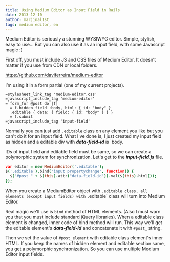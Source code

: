 ```yaml
---
title: Using Medium Editor as Input Field in Rails
date: 2013-12-10
author: marjinal1st
tags: medium editor, en
---
```


Medium Editor is seriously a stunning WYSIWYG editor. Simple, stylish, easy to use… But you can also use it as an input field, with some Javascript magic :)

First off, you must include JS and CSS files of Medium Editor. It doesn’t matter if you use from CDN or local folders.

<https://github.com/daviferreira/medium-editor>

I’m using it in a form partial (one of my current projects).

```haml
=stylesheet_link_tag 'medium-editor.css'
=javascript_include_tag 'medium-editor'
= form_for @post do |f|
  = f.hidden_field :body, html: { id: "body" }
  .editable { data: { field: { id: "body" } } }
  = f.submit
=javascript_include_tag 'input-field'
```




Normally you can just add `.editable` class on any element you like but you can't do it for an input field. What I've done is, I just created my input field as hidden and a editable div with ***data-field-id*** is `body.

IDs of input field and editable field must be same, so we can create a polymorphic system for synchronization. Let's get to the ***input-field.js*** file.

```coffee
var editor = new MediumEditor('.editable');
$('.editable').bind('input propertychange', function() {
  $("#post_" + $(this).attr("data-field-id")).val($(this).html());
});
```

When you create a MediumEditor object with `.editable class, all elements (except input fields) with `.editable` class will turn into Medium Editor.

Real magic we'll use is  `bind` method of HTML elements. (Also I must warn you that you must include standard jQuery libraries). When a editable class element is changed, inner code of bind method will run. This way we'll get the editable element's ***data-field-id*** and concatenate it with `#post_` string.

Then we set the value of `#post_element` with editable class element's inner HTML. If you keep the names of hidden element and editable section same, you get a polymorphic synchronization. So you can use multiple Medium Editor input fields.

